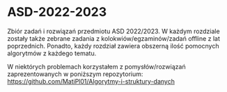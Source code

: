 # ASD-2022-2023
Zbiór zadań i rozwiązań przedmiotu ASD 2022/2023. 
W każdym rozdziale zostały także zebrane zadania z kolokwiów/egzaminów/zadań offline z lat poprzednich.
Ponadto, każdy rozdział zawiera obszerną ilość pomocnych algorytmów z każdego tematu. 

W niektórych problemach korzystałem z pomysłów/rozwiązań zaprezentowanych w poniższym repozytorium:
https://github.com/MatiPl01/Algorytmy-i-struktury-danych
